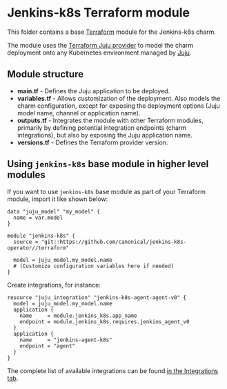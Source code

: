 <!-- vale Canonical.007-Headings-sentence-case = NO -->
# Jenkins-k8s Terraform module
<!-- vale Canonical.007-Headings-sentence-case = YES -->

This folder contains a base [Terraform](https://developer.hashicorp.com/terraform) module for the
Jenkins-k8s charm.

The module uses the 
[Terraform Juju provider](https://registry.terraform.io/providers/juju/juju/latest/docs) to model 
the charm deployment onto any Kubernetes environment managed by [Juju](http://juju.is/).

## Module structure

- **main.tf** - Defines the Juju application to be deployed.
- **variables.tf** - Allows customization of the deployment. Also models the charm configuration, 
  except for exposing the deployment options (Juju model name, channel or application name).
- **outputs.tf** - Integrates the module with other Terraform modules, primarily
  by defining potential integration endpoints (charm integrations), but also by exposing
  the Juju application name.
- **versions.tf** - Defines the Terraform provider version.

## Using `jenkins-k8s` base module in higher level modules

If you want to use `jenkins-k8s` base module as part of your Terraform module, import it
like shown below:

```text
data "juju_model" "my_model" {
  name = var.model
}

module "jenkins-k8s" {
  source = "git::https://github.com/canonical/jenkins-k8s-operator//terraform"

  model = juju_model.my_model.name
  # (Customize configuration variables here if needed)
}
```

Create integrations, for instance:

```text
resource "juju_integration" "jenkins-k8s-agent-agent-v0" {
  model = juju_model.my_model.name
  application {
    name     = module.jenkins_k8s.app_name
    endpoint = module.jenkins_k8s.requires.jenkins_agent_v0
  }
  application {
    name     = "jenkins-agent-k8s"
    endpoint = "agent"
  }
}
```

The complete list of available integrations can be found [in the Integrations tab][jenkins-k8s-integrations].

[Terraform]: https://www.terraform.io/
[Terraform Juju provider]: https://registry.terraform.io/providers/juju/juju/latest
[Juju]: https://juju.is
[jenkins-k8s-integrations]: https://charmhub.io/jenkins-k8s/integrations
